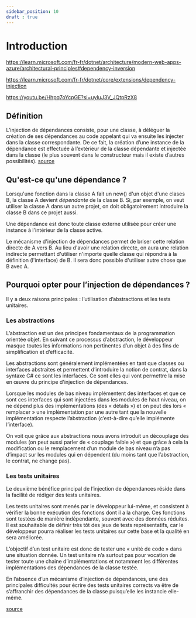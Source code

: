 ```yaml
---
sidebar_position: 10
draft : true
---
```


# Introduction 

https://learn.microsoft.com/fr-fr/dotnet/architecture/modern-web-apps-azure/architectural-principles#dependency-inversion

https://learn.microsoft.com/fr-fr/dotnet/core/extensions/dependency-injection

https://youtu.be/Hhpq7oYcpGE?si=uyluJ3V_JQtpRzX8



## Définition

L’injection de dépendances consiste, pour une classe, à déléguer la création de ses dépendances au code appelant qui va ensuite les injecter dans la classe correspondante. De ce fait, la création d’une instance de la dépendance est effectuée à l’extérieur de la classe dépendante et injectée dans la classe (le plus souvent dans le constructeur mais il existe d’autres possibilités). [source](https://www.softfluent.fr/blog/injection-de-dependances-a-quoi-ca-sert/#:~:text=L'injection%20de%20d%C3%A9pendances%20consiste,injecter%20dans%20la%20classe%20correspondante.)

## Qu'est-ce qu'une dépendance ?

Lorsqu'une fonction dans la classe A fait un new() d'un objet d'une clases B, la classe A devient *dépendante* de la classe B. Si, par exemple, on veut utiliser la classe A dans un autre projet, on doit obligatoirement introduire la classe B dans ce projet aussi. 

Une dépendance est donc toute classe externe utilisée pour créer une instance à l'intérieur de la classe active.

Le mécanisme d'injection de dépendances permet de briser cette relation directe de A vers B. Au lieu d'avoir une relation directe, on aura une relation indirecte permettant d'utiliser n'importe quelle classe qui répondra à la définition (l'interface) de B. Il sera donc possible d'utiliser autre chose que B avec A. 

## Pourquoi opter pour l’injection de dépendances ?

Il y a deux raisons principales : l’utilisation d’abstractions et les tests unitaires.

### Les abstractions
L’abstraction est un des principes fondamentaux de la programmation orientée objet. En suivant ce processus d’abstraction, le développeur masque toutes les informations non pertinentes d’un objet à des fins de simplification et d’efficacité.

Les abstractions sont généralement implémentées en tant que classes ou interfaces abstraites et permettent d’introduire la notion de contrat, dans la syntaxe C# ce sont les interfaces. Ce sont elles qui vont permettre la mise en œuvre du principe d'injection de dépendances.

Lorsque les modules de bas niveau implémentent des interfaces et que ce sont ces interfaces qui sont injectées dans les modules de haut niveau, on ne dépend plus des implémentations (des « détails ») et on peut dès lors « remplacer » une implémentation par une autre tant que la nouvelle implémentation respecte l’abstraction (c’est-à-dire qu’elle implémente l’interface).

On voit que grâce aux abstractions nous avons introduit un découplage des modules (on peut aussi parler de « couplage faible ») et que grâce à cela la modification ou le remplacement d’un module de bas niveau n’a pas d’impact sur les modules qui en dépendent (du moins tant que l’abstraction, le contrat, ne change pas).

### Les tests unitaires

Le deuxième bénéfice principal de l’injection de dépendances réside dans la facilité de rédiger des tests unitaires.

Les tests unitaires sont menés par le développeur lui-même, et consistent à vérifier la bonne exécution des fonctions dont il a la charge. Ces fonctions sont testées de manière indépendante, souvent avec des données réduites. Il est souhaitable de définir très tôt des jeux de tests représentatifs, car le développeur pourra réaliser les tests unitaires sur cette base et la qualité en sera améliorée.

L’objectif d’un test unitaire est donc de tester une « unité de code » dans une situation donnée. Un test unitaire n’a surtout pas pour vocation de tester toute une chaine d’implémentations et notamment les différentes implémentations des dépendances de la classe testée.

En l’absence d’un mécanisme d’injection de dépendances, une des principales difficultés pour écrire des tests unitaires corrects va être de s’affranchir des dépendances de la classe puisqu’elle les instancie elle-même.

[source](https://www.softfluent.fr/blog/injection-de-dependances-a-quoi-ca-sert/#:~:text=L'injection%20de%20d%C3%A9pendances%20consiste,injecter%20dans%20la%20classe%20correspondante.)
